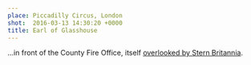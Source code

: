 ```yaml
---
place: Piccadilly Circus, London
shot:  2016-03-13 14:30:20 +0000
title: Earl of Glasshouse
---
```


…in front of the County Fire Office, itself [overlooked by Stern Britannia](http://ornamentalpassions.blogspot.com/2014/03/county-fire-office-piccadilly-circus-w1.html).
